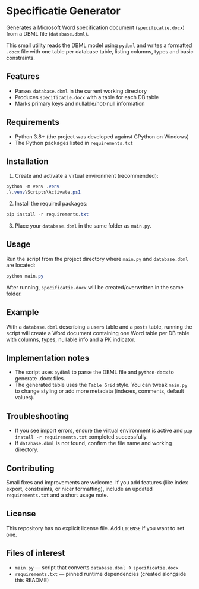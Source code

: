 # Specificatie Generator

Generates a Microsoft Word specification document (`specificatie.docx`) from a DBML file (`database.dbml`).

This small utility reads the DBML model using `pydbml` and writes a formatted `.docx` file with one table per database table, listing columns, types and basic constraints.

## Features
- Parses `database.dbml` in the current working directory
- Produces `specificatie.docx` with a table for each DB table
- Marks primary keys and nullable/not-null information

## Requirements
- Python 3.8+ (the project was developed against CPython on Windows)
- The Python packages listed in `requirements.txt`

## Installation
1. Create and activate a virtual environment (recommended):

```powershell
python -m venv .venv
.\.venv\Scripts\Activate.ps1
```

2. Install the required packages:

```powershell
pip install -r requirements.txt
```

3. Place your `database.dbml` in the same folder as `main.py`.

## Usage
Run the script from the project directory where `main.py` and `database.dbml` are located:

```powershell
python main.py
```

After running, `specificatie.docx` will be created/overwritten in the same folder.

## Example
With a `database.dbml` describing a `users` table and a `posts` table, running the script will create a Word document containing one Word table per DB table with columns, types, nullable info and a PK indicator.

## Implementation notes
- The script uses `pydbml` to parse the DBML file and `python-docx` to generate .docx files.
- The generated table uses the `Table Grid` style. You can tweak `main.py` to change styling or add more metadata (indexes, comments, default values).

## Troubleshooting
- If you see import errors, ensure the virtual environment is active and `pip install -r requirements.txt` completed successfully.
- If `database.dbml` is not found, confirm the file name and working directory.

## Contributing
Small fixes and improvements are welcome. If you add features (like index export, constraints, or nicer formatting), include an updated `requirements.txt` and a short usage note.

## License
This repository has no explicit license file. Add `LICENSE` if you want to set one.

## Files of interest
- `main.py` — script that converts `database.dbml` -> `specificatie.docx`
- `requirements.txt` — pinned runtime dependencies (created alongside this README)